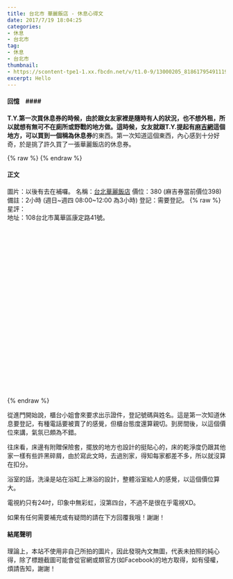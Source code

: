```yaml
---
title: 台北市 華麗飯店 - 休息心得文
date: 2017/7/19 18:04:25
categories:
- 休息
- 台北市
tag:
- 休息
- 台北市
thumbnail:
- https://scontent-tpe1-1.xx.fbcdn.net/v/t1.0-9/13000205_818617954911193_6092323510311532564_n.jpg?oh=3da4a0cbc4786412f16ee7f743811188&oe=5A000228
excerpt: Hello
---
```

#### 回憶　####
**T.Y.**第一次買休息券的時候，由於跟女友家裡是隨時有人的狀況，也不想外租，所以就想有無可不在廁所或野戰的地方做。這時候，女友就跟**T.Y.**提起有[麻吉網][]這個地方，可以買到一個稱為**休息券**的東西。第一次知道這個東西，內心感到十分好奇，於是挑了許久買了一張華麗飯店的休息券。

<!-- More -->
{% raw %}
	<link rel="stylesheet" href="https://cdnjs.cloudflare.com/ajax/libs/rateYo/2.3.2/jquery.rateyo.min.css">
	<script src="https://cdnjs.cloudflare.com/ajax/libs/rateYo/2.3.2/jquery.rateyo.min.js"></script>
	<script type="text/javascript">
		var map;
		function initMap() {
			$(document).ready(function(){
				map = new GMaps({
					el: '#map',
					lat: 25.041431,
					lng: 121.502364,
					zoom: 15
				});
				map.addMarker({
				    lat: 25.041431,
				    lng: 121.502364
				    //http://www.latlong.net/
				});
			});
		}
	</script>
	<script async defer src="https://maps.googleapis.com/maps/api/js?key=AIzaSyCTrDEMcQsl4NRwwfx4sDBhTl3nbeJ9WsQ&callback=initMap" type="text/javascript">
	</script>
	<script src="https://cdnjs.cloudflare.com/ajax/libs/gmaps.js/0.4.25/gmaps.min.js"></script>
{% endraw %}

#### 正文 ####
圖片：以後有去在補囉。
名稱：[台北華麗飯店](http://www.f-hotel.com.tw/)
價位：380 (麻吉券當前價位398)
備註：2小時 (週日~週四 08:00~12:00 為3小時)
登記：需要登記。
{% raw %}
<span>星評：<span id="rating" style="display: inline-block; position: absolute; margin-top: -3px;"></span>
<span style="display: block;">地址：108台北市萬華區康定路41號。</span>
</span>
<script type="text/javascript">
$(function () {
  $("#rating").rateYo({
    rating: 4.5,
    readOnly: true
  });
});
</script>
<div id="map" style="margin-top: -20px;margin-bottom: 10px;"></div>
	<style type="text/css">
	    #map {
	      width: 400px;
	      height: 400px;
	    }
  	</style>
{% endraw %}

從進門開始說，櫃台小姐會來要求出示證件，登記號碼與姓名。這是第一次知道休息要登記，有種電話要被賣了的感覺，但櫃台態度還算親切。到房間後，以這個價位來講，氣氛已頗為不錯。

往床看，床邊有附贈保險套，擺放的地方也設計的挺貼心的，床的乾淨度仍跟其他家一樣有些許黑碎屑，由於寫此文時，去過別家，得知每家都差不多，所以就沒算在扣分。

浴室的話，洗澡是站在浴缸上淋浴的設計，整體浴室給人的感覺，以這個價位算大。

電視約只有24吋，印象中無彩虹，沒第四台，不過不是很在乎電視XD。

如果有任何需要補充或有疑問的請在下方回覆我哦！謝謝！

#### 結尾聲明 ####
理論上，本站不使用非自己所拍的圖片，因此發現內文無圖，代表未拍照的純心得，除了標題截圖可能會從官網或類官方(如Facebook)的地方取得，如有侵權，煩請告知，謝謝！

[麻吉網]: http://www.gomaji.com/
[Facebook]: http://www.facebook.com/